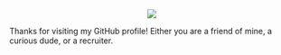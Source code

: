 <div id="header" align="center">
  <img src="https://i.gifer.com/7KJ.gif" max-width: 100%/>
</div>

Thanks for visiting my GitHub profile! Either you are a friend of mine, a curious dude, or a recruiter.

